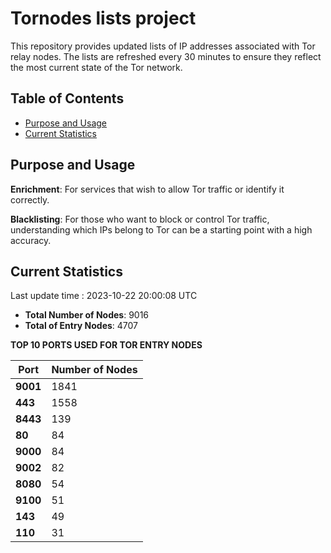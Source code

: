 # Tornodes lists project

This repository provides updated lists of IP addresses associated with Tor relay nodes. The lists are refreshed every 30 minutes to ensure they reflect the most current state of the Tor network.

## Table of Contents

- [Purpose and Usage](#purpose-and-usage)
- [Current Statistics](#current-statistics)


## Purpose and Usage

**Enrichment**: For services that wish to allow Tor traffic or identify it correctly.

**Blacklisting**: For those who want to block or control Tor traffic, understanding which IPs belong to Tor can be a starting point with a high accuracy.

## Current Statistics

Last update time : 2023-10-22 20:00:08 UTC

- **Total Number of Nodes**: 9016
- **Total of Entry Nodes**: 4707

**TOP 10 PORTS USED FOR TOR ENTRY NODES**

| **Port** | **Number of Nodes** |
|------|-----------------|
| **9001**   | 1841  |
| **443**   | 1558  |
| **8443**   | 139  |
| **80**   | 84  |
| **9000**   | 84  |
| **9002**   | 82  |
| **8080**   | 54  |
| **9100**   | 51  |
| **143**   | 49  |
| **110**   | 31  |

